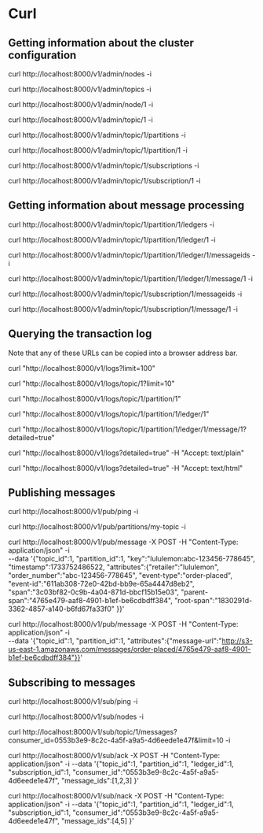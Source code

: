 # Curl

## Getting information about the cluster configuration

curl http://localhost:8000/v1/admin/nodes -i

curl http://localhost:8000/v1/admin/topics -i

curl http://localhost:8000/v1/admin/node/1 -i

curl http://localhost:8000/v1/admin/topic/1 -i

curl http://localhost:8000/v1/admin/topic/1/partitions -i

curl http://localhost:8000/v1/admin/topic/1/partition/1 -i

curl http://localhost:8000/v1/admin/topic/1/subscriptions -i

curl http://localhost:8000/v1/admin/topic/1/subscription/1 -i

## Getting information about message processing

curl http://localhost:8000/v1/admin/topic/1/partition/1/ledgers -i

curl http://localhost:8000/v1/admin/topic/1/partition/1/ledger/1 -i

curl http://localhost:8000/v1/admin/topic/1/partition/1/ledger/1/messageids -i

curl http://localhost:8000/v1/admin/topic/1/partition/1/ledger/1/message/1 -i

curl http://localhost:8000/v1/admin/topic/1/subscription/1/messageids -i

curl http://localhost:8000/v1/admin/topic/1/subscription/1/message/1 -i

## Querying the transaction log

Note that any of these URLs can be copied into a browser address bar.

curl "http://localhost:8000/v1/logs?limit=100"

curl "http://localhost:8000/v1/logs/topic/1?limit=10"

curl "http://localhost:8000/v1/logs/topic/1/partition/1"

curl "http://localhost:8000/v1/logs/topic/1/partition/1/ledger/1"

curl "http://localhost:8000/v1/logs/topic/1/partition/1/ledger/1/message/1?detailed=true"

curl "http://localhost:8000/v1/logs?detailed=true" -H "Accept: text/plain"

curl "http://localhost:8000/v1/logs?detailed=true" -H "Accept: text/html"

## Publishing messages

curl http://localhost:8000/v1/pub/ping -i

curl http://localhost:8000/v1/pub/partitions/my-topic -i

curl http://localhost:8000/v1/pub/message -X POST -H "Content-Type: application/json" -i \
  --data '{"topic_id":1, "partition_id":1, "key":"lululemon:abc-123456-778645", "timestamp":1733752486522, "attributes":{"retailer":"lululemon", "order_number":"abc-123456-778645", "event-type":"order-placed", "event-id":"611ab308-72e0-42bd-bb9e-65a4447d8eb2", "span":"3c03bf82-0c9b-4a04-871d-bbcf15b15e03", "parent-span":"4765e479-aaf8-4901-b1ef-be6cdbdff384", "root-span":"1830291d-3362-4857-a140-b6fd67fa33f0" }}'

curl http://localhost:8000/v1/pub/message -X POST -H "Content-Type: application/json" -i \
  --data '{"topic_id":1, "partition_id":1, "attributes":{"message-url":"http://s3-us-east-1.amazonaws.com/messages/order-placed/4765e479-aaf8-4901-b1ef-be6cdbdff384"}}'

## Subscribing to messages

curl http://localhost:8000/v1/sub/ping -i

curl http://localhost:8000/v1/sub/nodes -i

curl http://localhost:8000/v1/sub/topic/1/messages?consumer_id=0553b3e9-8c2c-4a5f-a9a5-4d6eede1e47f&limit=10 -i

curl http://localhost:8000/v1/sub/ack -X POST -H "Content-Type: application/json" -i --data '{"topic_id":1, "partition_id":1, "ledger_id":1, "subscription_id":1, "consumer_id":"0553b3e9-8c2c-4a5f-a9a5-4d6eede1e47f", "message_ids":[1,2,3] }'

curl http://localhost:8000/v1/sub/nack -X POST -H "Content-Type: application/json" -i --data '{"topic_id":1, "partition_id":1, "ledger_id":1, "subscription_id":1, "consumer_id":"0553b3e9-8c2c-4a5f-a9a5-4d6eede1e47f", "message_ids":[4,5] }'
